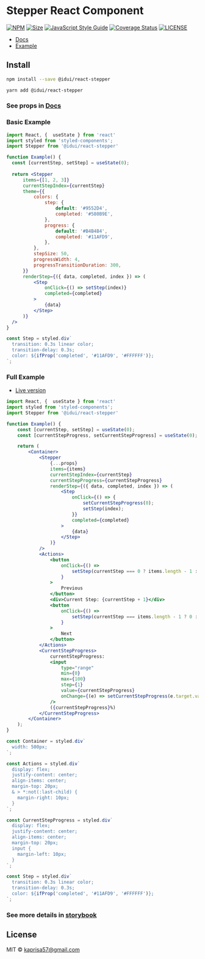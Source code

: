 # Stepper React Component

[![NPM](https://img.shields.io/npm/v/@idui/react-stepper.svg)](https://www.npmjs.com/package/@idui/react-stepper/)
[![Size](https://img.shields.io/bundlephobia/min/@idui/react-stepper)](https://www.npmjs.com/package/@idui/react-stepper)
[![JavaScript Style Guide](https://img.shields.io/badge/code_style-standard-brightgreen.svg)](https://standardjs.com)
[![Coverage Status](https://coveralls.io/repos/github/id-ui/react-stepper/badge.svg?branch=main)](https://coveralls.io/github/id-ui/react-stepper?branch=main)
[![LICENSE](https://img.shields.io/github/license/id-ui/react-stepper)](https://github.com/id-ui/react-stepper/blob/main/LICENSE)

- [Docs](https://id-ui.github.io/react-stepper/?path=/docs/stepper--example)
- [Example](https://id-ui.github.io/react-stepper/?path=/story/stepper--example)

## Install

```bash
npm install --save @idui/react-stepper
```

```bash
yarn add @idui/react-stepper
```


### See props in [Docs](https://id-ui.github.io/react-stepper/?path=/docs/stepper--example)


### Basic Example

```jsx
import React, {  useState } from 'react'
import styled from 'styled-components';
import Stepper from '@idui/react-stepper'

function Example() {
  const [currentStep, setStep] = useState(0);
    
  return <Stepper
      items={[1, 2, 3]}
      currentStepIndex={currentStep}
      theme={{
          colors: {
              step: {
                  default: '#9552D4',
                  completed: '#580B9E',
              },
              progress: {
                  default: '#B4B4B4',
                  completed: '#11AFD9',
              },
          },
          stepSize: 50,
          progressWidth: 4,
          progressTransitionDuration: 300,
      }}
      renderStep={({ data, completed, index }) => (
          <Step
              onClick={() => setStep(index)}
              completed={completed}
          >
              {data}
          </Step>
      )}
  />
}

const Step = styled.div`
  transition: 0.3s linear color;
  transition-delay: 0.3s;
  color: ${ifProp('completed', '#11AFD9', '#FFFFFF')};
`;
```

### Full Example

- [Live version](https://id-ui.github.io/react-stepper/?path=/story/stepper--example)

```jsx
import React, {  useState } from 'react'
import styled from 'styled-components';
import Stepper from '@idui/react-stepper'

function Example() {
    const [currentStep, setStep] = useState(0);
    const [currentStepProgress, setCurrentStepProgress] = useState(0);

    return (
        <Container>
            <Stepper
                {...props}
                items={items}
                currentStepIndex={currentStep}
                currentStepProgress={currentStepProgress}
                renderStep={({ data, completed, index }) => (
                    <Step
                        onClick={() => {
                            setCurrentStepProgress(0);
                            setStep(index);
                        }}
                        completed={completed}
                    >
                        {data}
                    </Step>
                )}
            />
            <Actions>
                <button
                    onClick={() =>
                        setStep(currentStep === 0 ? items.length - 1 : currentStep - 1)
                    }
                >
                    Previous
                </button>
                <div>Current Step: {currentStep + 1}</div>
                <button
                    onClick={() =>
                        setStep(currentStep === items.length - 1 ? 0 : currentStep + 1)
                    }
                >
                    Next
                </button>
            </Actions>
            <CurrentStepProgress>
                currentStepProgress:
                <input
                    type="range"
                    min={0}
                    max={100}
                    step={1}
                    value={currentStepProgress}
                    onChange={(e) => setCurrentStepProgress(e.target.value)}
                />
                ({currentStepProgress}%)
            </CurrentStepProgress>
        </Container>
    );
}

const Container = styled.div`
  width: 500px;
`;

const Actions = styled.div`
  display: flex;
  justify-content: center;
  align-items: center;
  margin-top: 20px;
  & > *:not(:last-child) {
    margin-right: 10px;
  }
`;

const CurrentStepProgress = styled.div`
  display: flex;
  justify-content: center;
  align-items: center;
  margin-top: 20px;
  input {
    margin-left: 10px;
  }
`;

const Step = styled.div`
  transition: 0.3s linear color;
  transition-delay: 0.3s;
  color: ${ifProp('completed', '#11AFD9', '#FFFFFF')};
`;
```

### See more details in [storybook](https://id-ui.github.io/react-stepper/?path=/docs/stepper--example)

## License

MIT © [kaprisa57@gmail.com](https://github.com/id-ui)